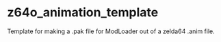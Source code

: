 # z64o_animation_template
 Template for making a .pak file for ModLoader out of a zelda64 .anim file.
